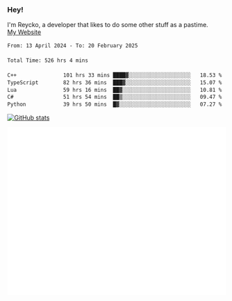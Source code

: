 ### Hey!
I'm Reycko, a developer that likes to do some other stuff as a pastime.  
[My Website](https://reycko.root.sx)

<!--START_SECTION:wakasection-->

```txt
From: 13 April 2024 - To: 20 February 2025

Total Time: 526 hrs 4 mins

C++               101 hrs 33 mins ████▓░░░░░░░░░░░░░░░░░░░░   18.53 %
TypeScript        82 hrs 36 mins  ███▓░░░░░░░░░░░░░░░░░░░░░   15.07 %
Lua               59 hrs 16 mins  ██▓░░░░░░░░░░░░░░░░░░░░░░   10.81 %
C#                51 hrs 54 mins  ██▒░░░░░░░░░░░░░░░░░░░░░░   09.47 %
Python            39 hrs 50 mins  █▓░░░░░░░░░░░░░░░░░░░░░░░   07.27 %
```

<!--END_SECTION:wakasection-->

[![GitHub stats](https://github-readme-stats.vercel.app/api?username=Reycko&show_icons=true&theme=dark&hide_title=true&count_private=true)](https://github.com/anuraghazra/github-readme-stats)

![Metrics](/github-metrics.svg)
